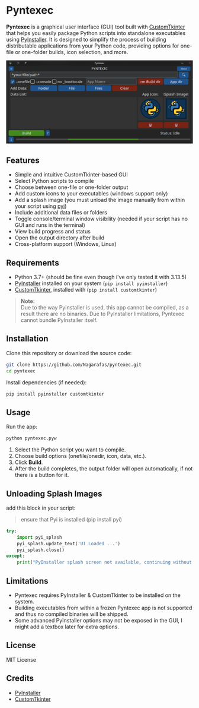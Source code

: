 # Pyntexec

**Pyntexec** is a graphical user interface (GUI) tool built with [CustomTkinter](https://customtkinter.tomschimansky.com/) that helps you easily package Python scripts into standalone executables using [PyInstaller](https://pyinstaller.org/). It is designed to simplify the process of building distributable applications from your Python code, providing options for one-file or one-folder builds, icon selection, and more.

![Screenshot-of-app](assets/Pyntexec.png)

## Features

- Simple and intuitive CustomTkinter-based GUI
- Select Python scripts to compile
- Choose between one-file or one-folder output
- Add custom icons to your executables (windows support only)
- Add a splash image (you must unload the image manually from within your script using [pyi](https://pypi.org/project/pyi/))
- Include additional data files or folders
- Toggle console/terminal window visibility (needed if your script has no GUI and runs in the terminal)
- View build progress and status
- Open the output directory after build
- Cross-platform support (Windows, Linux)

## Requirements

- Python 3.7+ (should be fine even though i've only tested it with 3.13.5)
- [PyInstaller](https://pyinstaller.org/) installed on your system (`pip install pyinstaller`)
- [CustomTkinter](https://customtkinter.tomschimansky.com/), installed with (`pip install customtkinter`)

> **Note:**  
> Due to the way Pyinstaller is used, this app cannot be compiled, as a result there are no binaries.
> Due to PyInstaller limitations, Pyntexec cannot bundle PyInstaller itself.

## Installation

Clone this repository or download the source code:

```sh
git clone https://github.com/Nagarafas/pyntexec.git
cd pyntexec
```

Install dependencies (if needed):

```sh
pip install pyinstaller customtkinter

```

## Usage

Run the app:

```sh
python pyntexec.pyw
```

1. Select the Python script you want to compile.
2. Choose build options (onefile/onedir, icon, data, etc.).
3. Click **Build**.
4. After the build completes, the output folder will open automatically, if not there is a button for it.

## Unloading Splash Images

add this block in your script:
>ensure that Pyi is installed (pip install pyi)

```python
try:
    import pyi_splash
    pyi_splash.update_text('UI Loaded ...')
    pyi_splash.close()
except:
    print("PyInstaller splash screen not available, continuing without it.")
``` 

## Limitations

- Pyntexec requires PyInstaller & CustomTkinter to be installed on the system.
- Building executables from within a frozen Pyntexec app is not supported and thus no compiled binaries will be shipped.
- Some advanced PyInstaller options may not be exposed in the GUI, I might add a textbox later for extra options.

## License

MIT License

## Credits

- [PyInstaller](https://pyinstaller.org/)
- [CustomTkinter](https://customtkinter.tomschimansky.com/)
